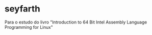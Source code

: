 # seyfarth
Para o estudo do livro "Introduction to 64 Bit Intel Assembly Language Programming for Linux"
